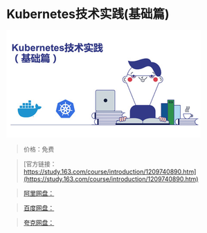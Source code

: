 # Kubernetes技术实践(基础篇)

![img](../../../assets/study163/free/46701ba87ca940e0be413921dda20909.jpg)

> 价格：免费

> [官方链接：https://study.163.com/course/introduction/1209740890.htm](https://study.163.com/course/introduction/1209740890.htm)

> [阿里网盘：]()

> [百度网盘：]()

> [夸克网盘：]()
